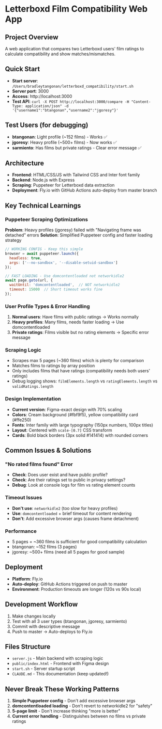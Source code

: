 # Letterboxd Film Compatibility Web App

## Project Overview
A web application that compares two Letterboxd users' film ratings to calculate compatibility and show matches/mismatches.

## Quick Start
- **Start server**: `/Users/bradleytangonan/letterboxd_compatibility/start.sh`
- **Server port**: 3000
- **Access**: http://localhost:3000
- **Test API**: `curl -X POST http://localhost:3000/compare -H "Content-Type: application/json" -d '{"username1":"btangonan","username2":"jgoresy"}'`

## Test Users (for debugging)
- **btangonan**: Light profile (~152 films) - Works ✅
- **jgoresy**: Heavy profile (~500+ films) - Now works ✅ 
- **sarmiento**: Has films but private ratings - Clear error message ✅

## Architecture
- **Frontend**: HTML/CSS/JS with Tailwind CSS and Inter font family
- **Backend**: Node.js with Express
- **Scraping**: Puppeteer for Letterboxd data extraction
- **Deployment**: Fly.io with GitHub Actions auto-deploy from master branch

## Key Technical Learnings

### Puppeteer Scraping Optimizations
**Problem**: Heavy profiles (jgoresy) failed with "Navigating frame was detached" errors
**Solution**: Simplified Puppeteer config and faster loading strategy

```javascript
// WORKING CONFIG - Keep this simple
browser = await puppeteer.launch({ 
  headless: true,
  args: ['--no-sandbox', '--disable-setuid-sandbox']
});

// FAST LOADING - Use domcontentloaded not networkidle2
await page.goto(url, { 
  waitUntil: 'domcontentloaded',  // NOT networkidle2
  timeout: 15000  // Short timeout works fine
});
```

### User Profile Types & Error Handling
1. **Normal users**: Have films with public ratings → Works normally
2. **Heavy profiles**: Many films, needs faster loading → Use domcontentloaded
3. **Private ratings**: Films visible but no rating elements → Specific error message

### Scraping Logic
- Scrapes max 5 pages (~360 films) which is plenty for comparison
- Matches films to ratings by array position
- Only includes films that have ratings (compatibility needs both users' ratings)
- Debug logging shows: `filmElements.length` vs `ratingElements.length` vs `validRatings.length`

### Design Implementation
- **Current version**: Figma-exact design with 70% scaling
- **Colors**: Cream background (#fbf9f5), yellow compatibility card (#ffe250)
- **Fonts**: Inter family with large typography (150px numbers, 100px titles)
- **Layout**: Centered with `scale-[0.7]` CSS transform
- **Cards**: Bold black borders (3px solid #141414) with rounded corners

## Common Issues & Solutions

### "No rated films found" Error
- **Check**: Does user exist and have public profile?
- **Check**: Are their ratings set to public in privacy settings?
- **Debug**: Look at console logs for film vs rating element counts

### Timeout Issues
- **Don't use**: `networkidle2` (too slow for heavy profiles)
- **Use**: `domcontentloaded` + brief timeout for content rendering
- **Don't**: Add excessive browser args (causes frame detachment)

### Performance
- 5 pages = ~360 films is sufficient for good compatibility calculation
- btangonan: ~152 films (3 pages)  
- jgoresy: ~500+ films (need all 5 pages for good sample)

## Deployment
- **Platform**: Fly.io
- **Auto-deploy**: GitHub Actions triggered on push to master
- **Environment**: Production timeouts are longer (120s vs 90s local)

## Development Workflow
1. Make changes locally
2. Test with all 3 user types (btangonan, jgoresy, sarmiento)
3. Commit with descriptive message
4. Push to master → Auto-deploys to Fly.io

## Files Structure
- `server.js` - Main backend with scraping logic
- `public/index.html` - Frontend with Figma design
- `start.sh` - Server startup script
- `CLAUDE.md` - This documentation (keep updated!)

## Never Break These Working Patterns
1. **Simple Puppeteer config** - Don't add excessive browser args
2. **domcontentloaded loading** - Don't revert to networkidle2 for "safety"
3. **5-page limit** - Don't increase thinking "more is better"
4. **Current error handling** - Distinguishes between no films vs private ratings